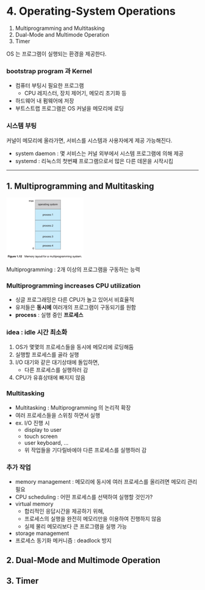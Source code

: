 # 4. Operating-System Operations

1. Multiprogramming and Multitasking
2. Dual-Mode and Multimode Operation
3. Timer

OS 는 프로그램이 실행되는 환경을 제공한다.

### bootstrap program 과 Kernel

- 컴퓨터 부팅시 필요한 프로그램
    - CPU 레지스터, 장치 제어기, 메모리 초기화 등
- 하드웨어 내 펌웨어에 저장
- 부트스트랩 프로그램은 OS 커널을 메모리에 로딩

### 시스템 부팅

커널이 메모리에 올라가면, 서비스를 시스템과 사용자에게 제공 가능해진다.

- system daemon : 몇 서비스는 커널 외부에서 시스템 프로그램에 의해 제공
- systemd : 리눅스의 첫번쨰 프로그램으로서 많은 다른 데몬을 시작시킴

---

## 1. Multiprogramming and Multitasking

<img src="img.png"  width="40%"/>

Multiprogramming : 2개 이상의 프로그램을 구동하는 능력

### Multiprogramming increases CPU utilization

- 싱글 프로그래밍은 다른 CPU가 놀고 있어서 비효율적
- 유저들은 **동시에** 여러개의 프로그램이 구동되기를 원함
- **process** : 실행 중인 **프로세스**

### idea : idle 시간 최소화

1. OS가 몇몇의 프로세스들을 동시에 메모리에 로딩해둠
2. 실행할 프로세스를 골라 실행
3. I/O 대기와 같은 대기상태에 돌입하면,
    - 다른 프로세스를 실행하러 감
4. CPU가 유휴상태에 빠지지 않음

### Multitasking

- Multitasking : Multiprogramming 의 논리적 확장
- 여러 프로세스들을 스위칭 하면서 실행
- ex. I/O 진행 시
    - display to user
    - touch screen
    - user keyboard, ...
    - 위 작업들을 기다릴바에야 다른 프로세스를 실행하러 감

### 추가 작업

- memory management : 메모리에 동시에 여러 프로세스를 올리려면 메모리 관리 필요
- CPU scheduling : 어떤 프로세스를 선택하여 실행할 것인가?
- virtual memory
    - 합리적인 응답시간을 제공하기 위해,
    - 프로세스의 실행을 완전히 메모리만을 이용하여 진행하지 않음
    - 실제 물리 메모리보다 큰 프로그램을 실행 가능
- storage management
- 프로세스 동기화 메커니즘 : deadlock 방지

## 2. Dual-Mode and Multimode Operation

## 3. Timer
